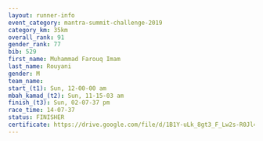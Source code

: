 ```yaml
---
layout: runner-info 
event_category: mantra-summit-challenge-2019 
category_km: 35km 
overall_rank: 91
gender_rank: 77
bib: 529
first_name: Muhammad Farouq Imam
last_name: Rouyani
gender: M
team_name: 
start_(t1): Sun, 12-00-00 am
mbah_kamad_(t2): Sun, 11-15-03 am
finish_(t3): Sun, 02-07-37 pm
race_time: 14-07-37
status: FINISHER
certificate: https://drive.google.com/file/d/1B1Y-uLk_8gt3_F_Lw2s-R0Jl46D2mHDk/view?usp=sharing
---
```

